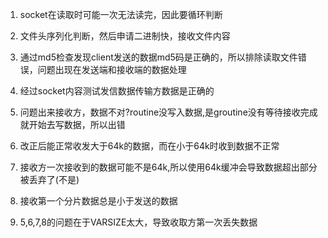 1. socket在读取时可能一次无法读完，因此要循环判断
2. 文件头序列化判断，然后申请二进制快，接收文件内容
3. 通过md5检查发现client发送的数据md5码是正确的，所以排除读取文件错误，问题出现在发送端和接收端的数据处理

4. 经过socket内容测试发信数据传输方数据是正确的
5. 问题出来接收方，数据不对?routine没写入数据,是groutine没有等待接收完成就开始去写数据，所以出错
6. 改正后能正常收发大于64k的数据，而在小于64k时收到数据不正常
7. 接收方一次接收到的数据可能不是64k,所以使用64k缓冲会导致数据超出部分被丢弃了(不是)
8. 接收第一个分片数据总是小于发送的数据
9. 5,6,7,8的问题在于VARSIZE太大，导致收取方第一次丢失数据
